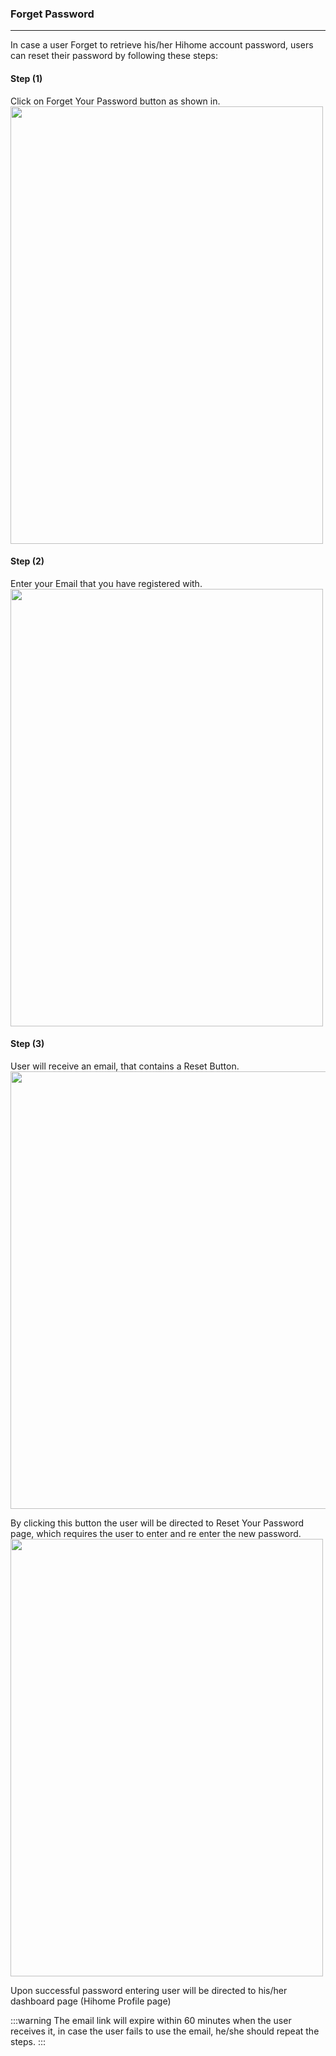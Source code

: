 ### Forget Password

---

In case a user Forget to retrieve his/her Hihome account password, users can reset their password by following these steps:

<h4><strong>Step (1)</strong></h4>

Click on Forget Your Password button as shown in.
<img height="700px" width="500px" src="/images/01/01-forget-password.png"></img>

<h4><strong>Step (2)</strong></h4>

Enter your Email that you have registered with.
<img height="700px" width="500px" src="/images/01/02-forget-password.png"></img>

<h4><strong>Step (3)</strong></h4>

User will receive an email, that contains a Reset Button.
<img height="700px" width="700px" src="/images/01/03-forget-password.png"></img>

By clicking this button the user will be directed to Reset Your Password page, which requires the user to enter and re enter the new password.
<img height="700px" width="500px" src="/images/01/04-forget-password.png"></img>

Upon successful password entering user will be directed to his/her dashboard page (Hihome Profile page)

:::warning
The email link will expire within 60 minutes when the user receives it, in case the user fails to use the email, he/she should repeat the steps.
:::
